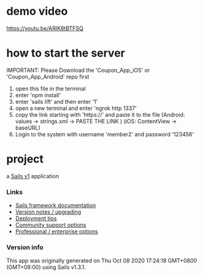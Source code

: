 
# demo video
https://youtu.be/ARlK8tBTFSQ

# how to start the server
IMPORTANT: Please Download the 'Coupon_App_iOS' or 'Coupon_App_Android' repo first
1. open this file in the terminal
2. enter 'npm install'
3. enter 'sails lift' and then enter '1'
4. open a new terminal and enter 'ngrok http 1337'
5. copy the link starting with 'https://' and paste it to the file (Android: values -> strings.xml -> <string name="baseURL">PASTE THE LINK </string>) (iOS: ContentView -> baseURL)
6. Login to the system with username 'member2' and password '123456'

# project

a [Sails v1](https://sailsjs.com) application


### Links

+ [Sails framework documentation](https://sailsjs.com/get-started)
+ [Version notes / upgrading](https://sailsjs.com/documentation/upgrading)
+ [Deployment tips](https://sailsjs.com/documentation/concepts/deployment)
+ [Community support options](https://sailsjs.com/support)
+ [Professional / enterprise options](https://sailsjs.com/enterprise)


### Version info

This app was originally generated on Thu Oct 08 2020 17:24:18 GMT+0800 (GMT+08:00) using Sails v1.3.1.

<!-- Internally, Sails used [`sails-generate@2.0.0`](https://github.com/balderdashy/sails-generate/tree/v2.0.0/lib/core-generators/new). -->



<!--
Note:  Generators are usually run using the globally-installed `sails` CLI (command-line interface).  This CLI version is _environment-specific_ rather than app-specific, thus over time, as a project's dependencies are upgraded or the project is worked on by different developers on different computers using different versions of Node.js, the Sails dependency in its package.json file may differ from the globally-installed Sails CLI release it was originally generated with.  (Be sure to always check out the relevant [upgrading guides](https://sailsjs.com/upgrading) before upgrading the version of Sails used by your app.  If you're stuck, [get help here](https://sailsjs.com/support).)
-->

